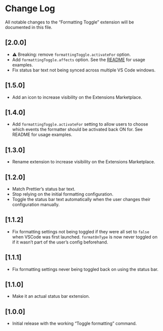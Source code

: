 # Change Log

All notable changes to the “Formatting Toggle” extension will be documented in this file.

## [2.0.0]

- ⚠️ Breaking: remove `formattingToggle.activateFor` option.
- Add `formattingToggle.affects` option. See the [README](https://github.com/Tom-Bonnike/vscode-formatting-toggle/blob/master/./README.md) for usage examples.
- Fix status bar text not being synced across multiple VS Code windows.

## [1.5.0]

- Add an icon to increase visibility on the Extensions Marketplace.

## [1.4.0]

- Add `formattingToggle.activateFor` setting to allow users to choose which events the formatter should be activated back ON for. See README for usage examples.

## [1.3.0]

- Rename extension to increase visibility on the Extensions Marketplace.

## [1.2.0]

- Match Prettier’s status bar text.
- Stop relying on the initial formatting configuration.
- Toggle the status bar text automatically when the user changes their configuration manually.

## [1.1.2]

- Fix formatting settings not being toggled if they were all set to `false` when VSCode was first launched. `formatOnType` is now never toggled on if it wasn’t part of the user’s config beforehand.

## [1.1.1]

- Fix formatting settings never being toggled back on using the status bar.

## [1.1.0]

- Make it an actual status bar extension.

## [1.0.0]

- Initial release with the working “Toggle formatting” command.
